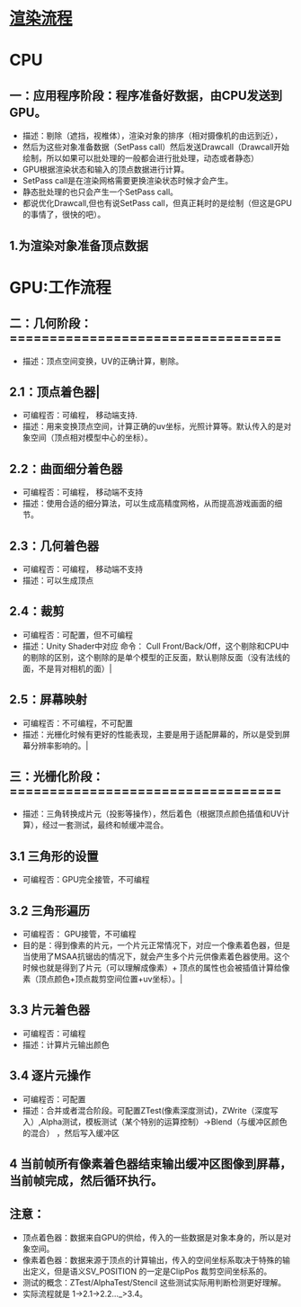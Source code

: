 # [渲染流程](https://blog.csdn.net/u010133610/article/details/103389611)
# CPU
## 一：应用程序阶段：程序准备好数据，由CPU发送到GPU。
- 描述：剔除（遮挡，视椎体），渲染对象的排序（相对摄像机的由远到近），
- 然后为这些对象准备数据（SetPass call）然后发送Drawcall（Drawcall开始绘制，所以如果可以批处理的一般都会进行批处理，动态或者静态）
- GPU根据渲染状态和输入的顶点数据进行计算。
- SetPass call是在渲染网格需要更换渲染状态时候才会产生。
- 静态批处理的也只会产生一个SetPass call。
- 都说优化Drawcall,但也有说SetPass call，但真正耗时的是绘制（但这是GPU的事情了，很快的吧）。
## 1.为渲染对象准备顶点数据
	
#  GPU:工作流程
## 二：几何阶段：==================================
- 描述：顶点空间变换，UV的正确计算，剔除。
## 2.1：顶点着色器|
- 可编程否：可编程， 移动端支持.
- 描述：用来变换顶点空间，计算正确的uv坐标，光照计算等。默认传入的是对象空间（顶点相对模型中心的坐标）。
## 2.2：曲面细分着色器
- 可编程否：可编程， 移动端不支持
- 描述：使用合适的细分算法，可以生成高精度网格，从而提高游戏画面的细节。
## 2.3：几何着色器
- 可编程否：可编程， 移动端不支持
- 描述：可以生成顶点
## 2.4：裁剪
- 可编程否：可配置，但不可编程
- 描述：Unity Shader中对应 命令： Cull Front/Back/Off，这个剔除和CPU中的剔除的区别，这个剔除的是单个模型的正反面，默认剔除反面（没有法线的面，不是背对相机的面）|
## 2.5：屏幕映射
- 可编程否：不可编程，不可配置
- 描述：光栅化时候有更好的性能表现，主要是用于适配屏幕的，所以是受到屏幕分辨率影响的。|
## 三：光栅化阶段：==================================
- 描述：三角转换成片元（投影等操作），然后着色（根据顶点颜色插值和UV计算），经过一套测试，最终和帧缓冲混合。
## 3.1 三角形的设置
- 可编程否：GPU完全接管，不可编程
## 3.2 三角形遍历
- 可编程否： GPU接管，不可编程
- 目的是：得到像素的片元，一个片元正常情况下，对应一个像素着色器，但是当使用了MSAA抗锯齿的情况下，就会产生多个片元供像素着色器使用。这个时候也就是得到了片元（可以理解成像素）+ 顶点的属性也会被插值计算给像素（顶点颜色+顶点裁剪空间位置+uv坐标）。|
## 3.3 片元着色器
- 可编程否：可编程
- 描述：计算片元输出颜色
## 3.4 逐片元操作
- 可编程否：可配置
- 描述：合并或者混合阶段。可配置ZTest(像素深度测试)，ZWrite（深度写入）,Alpha测试，模板测试（某个特别的运算控制）->Blend（与缓冲区颜色的混合） ，然后写入缓冲区
## 4 当前帧所有像素着色器结束输出缓冲区图像到屏幕，当前帧完成，然后循环执行。
## 注意：
- 顶点着色器：数据来自GPU的供给，传入的一些数据是对象本身的，所以是对象空间。
- 像素着色器：数据来源于顶点的计算输出，传入的空间坐标系取决于特殊的输出定义，但是语义SV_POSITION 的一定是ClipPos 裁剪空间坐标系的。
- 测试的概念：ZTest/AlphaTest/Stencil  这些测试实际用判断检测更好理解。
- 实际流程就是 1->2.1->2.2..._>3.4。
